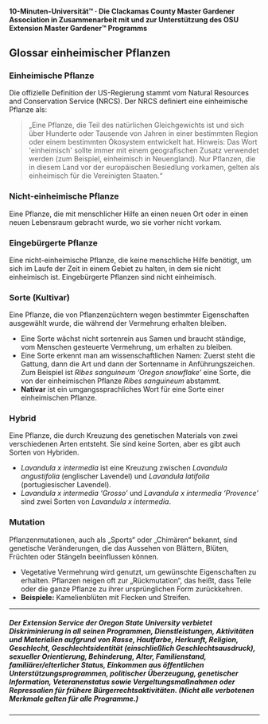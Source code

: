 #### 10-Minuten-Universität™ · Die Clackamas County Master Gardener Association in Zusammenarbeit mit und zur Unterstützung des OSU Extension Master Gardener™ Programms

## Glossar einheimischer Pflanzen

### Einheimische Pflanze

Die offizielle Definition der US-Regierung stammt vom Natural Resources and Conservation Service (NRCS). Der NRCS definiert eine einheimische Pflanze als:

> „Eine Pflanze, die Teil des natürlichen Gleichgewichts ist und sich über Hunderte oder Tausende von Jahren in einer bestimmten Region oder einem bestimmten Ökosystem entwickelt hat. Hinweis: Das Wort 'einheimisch' sollte immer mit einem geografischen Zusatz verwendet werden (zum Beispiel, einheimisch in Neuengland). Nur Pflanzen, die in diesem Land vor der europäischen Besiedlung vorkamen, gelten als einheimisch für die Vereinigten Staaten.“

### Nicht-einheimische Pflanze

Eine Pflanze, die mit menschlicher Hilfe an einen neuen Ort oder in einen neuen Lebensraum gebracht wurde, wo sie vorher nicht vorkam.

### Eingebürgerte Pflanze

Eine nicht-einheimische Pflanze, die keine menschliche Hilfe benötigt, um sich im Laufe der Zeit in einem Gebiet zu halten, in dem sie nicht einheimisch ist. Eingebürgerte Pflanzen sind nicht einheimisch.

### Sorte (Kultivar)

Eine Pflanze, die von Pflanzenzüchtern wegen bestimmter Eigenschaften ausgewählt wurde, die während der Vermehrung erhalten bleiben.

- Eine Sorte wächst nicht sortenrein aus Samen und braucht ständige, vom Menschen gesteuerte Vermehrung, um erhalten zu bleiben.
- Eine Sorte erkennt man am wissenschaftlichen Namen: Zuerst steht die Gattung, dann die Art und dann der Sortenname in Anführungszeichen. Zum Beispiel ist *Ribes sanguineum ‘Oregon snowflake’* eine Sorte, die von der einheimischen Pflanze *Ribes sanguineum* abstammt.
- **Nativar** ist ein umgangssprachliches Wort für eine Sorte einer einheimischen Pflanze.

### Hybrid

Eine Pflanze, die durch Kreuzung des genetischen Materials von zwei verschiedenen Arten entsteht. Sie sind keine Sorten, aber es gibt auch Sorten von Hybriden.

- *Lavandula x intermedia* ist eine Kreuzung zwischen *Lavandula angustifolia* (englischer Lavendel) und *Lavandula latifolia* (portugiesischer Lavendel).
- *Lavandula x intermedia ‘Grosso’* und *Lavandula x intermedia ‘Provence’* sind zwei Sorten von *Lavandula x intermedia*.

### Mutation

Pflanzenmutationen, auch als „Sports“ oder „Chimären“ bekannt, sind genetische Veränderungen, die das Aussehen von Blättern, Blüten, Früchten oder Stängeln beeinflussen können.

- Vegetative Vermehrung wird genutzt, um gewünschte Eigenschaften zu erhalten. Pflanzen neigen oft zur „Rückmutation“, das heißt, dass Teile oder die ganze Pflanze zu ihrer ursprünglichen Form zurückkehren.
- **Beispiele:** Kamelienblüten mit Flecken und Streifen.

---

##### Der Extension Service der Oregon State University verbietet Diskriminierung in all seinen Programmen, Dienstleistungen, Aktivitäten und Materialien aufgrund von Rasse, Hautfarbe, Herkunft, Religion, Geschlecht, Geschlechtsidentität (einschließlich Geschlechtsausdruck), sexueller Orientierung, Behinderung, Alter, Familienstand, familiärer/elterlicher Status, Einkommen aus öffentlichen Unterstützungsprogrammen, politischer Überzeugung, genetischer Information, Veteranenstatus sowie Vergeltungsmaßnahmen oder Repressalien für frühere Bürgerrechtsaktivitäten. (Nicht alle verbotenen Merkmale gelten für alle Programme.)
---